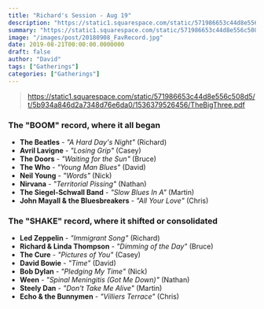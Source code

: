 ```yaml
---
title: "Richard's Session - Aug 19"
description: "https://static1.squarespace.com/static/571986653c44d8e556c508d5/t/5b934a846d2a7348d76e6da0/1536379526456/TheBigThree.pdf"
summary: "https://static1.squarespace.com/static/571986653c44d8e556c508d5/t/5b934a846d2a7348d76e6da0/1536379526456/TheBigThree.pdf"
image: "/images/post/20180908_FavRecord.jpg"
date: 2019-08-21T00:00:00.0000000
draft: false
author: "David"
tags: ["Gatherings"]
categories: ["Gatherings"]
---
```

> https://static1.squarespace.com/static/571986653c44d8e556c508d5/t/5b934a846d2a7348d76e6da0/1536379526456/TheBigThree.pdf
### The "BOOM" record, where it all began
- **The Beatles** - _"A Hard Day's Night"_ (Richard)
- **Avril Lavigne** - _"Losing Grip"_ (Casey)
- **The Doors** - _"Waiting for the Sun"_ (Bruce)
- **The Who** - _"Young Man Blues"_ (David)
- **Neil Young** - _"Words"_ (Nick)
- **Nirvana** - _"Territorial Pissing"_ (Nathan)
- **The Siegel‐Schwall Band** - _"Slow Blues In A"_ (Martin)
- **John Mayall & the Bluesbreakers** - _"All Your Love"_ (Chris)
### The "SHAKE" record, where it shifted or consolidated
- **Led Zeppelin** - _"Immigrant Song"_ (Richard)
- **Richard & Linda Thompson** - _"Dimming of the Day"_ (Bruce)
- **The Cure** - _"Pictures of You"_ (Casey)
- **David Bowie** - _"Time"_ (David)
- **Bob Dylan** - _"Pledging My Time"_ (Nick)
- **Ween** - _"Spinal Meningitis (Got Me Down)"_ (Nathan)
- **Steely Dan** - _"Don't Take Me Alive"_ (Martin)
- **Echo & the Bunnymen** - _"Villiers Terrace"_ (Chris)
